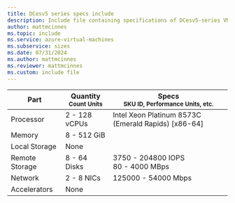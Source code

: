 ```yaml
---
title: DCesv5 series specs include
description: Include file containing specifications of DCesv5-series VM sizes.
author: mattmcinnes
ms.topic: include
ms.service: azure-virtual-machines
ms.subservice: sizes
ms.date: 07/31/2024
ms.author: mattmcinnes
ms.reviewer: mattmcinnes
ms.custom: include file
---
```

| Part | Quantity <br><sup>Count Units | Specs <br><sup>SKU ID, Performance Units, etc.  |
|---|---|---|
| Processor      | 2 - 128 vCPUs       | Intel Xeon Platinum 8573C (Emerald Rapids) [x86-64]                               |
| Memory         | 8 - 512 GiB          |                                  |
| Local Storage  | None           |                                |
| Remote Storage | 8 - 64 Disks    | 3750 - 204800 IOPS <br>80 - 4000 MBps   |
| Network        | 2 - 8 NICs          | 125000 - 54000 Mbps                          |
| Accelerators   | None              |                                   |
